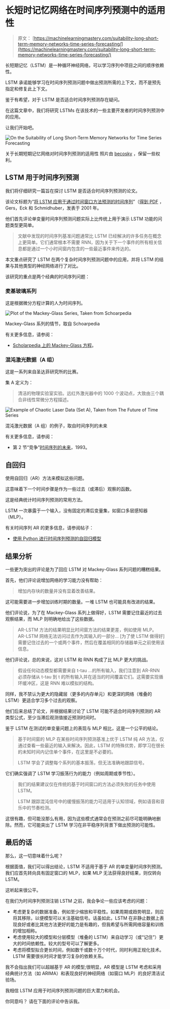 # 长短时记忆网络在时间序列预测中的适用性

> 原文： [https://machinelearningmastery.com/suitability-long-short-term-memory-networks-time-series-forecasting/](https://machinelearningmastery.com/suitability-long-short-term-memory-networks-time-series-forecasting/)

长短期记忆（LSTM）是一种循环神经网络，可以学习序列中项目之间的顺序依赖性。

LSTM 承诺能够学习在时间序列预测问题中做出预测所需的上下文，而不是预先指定和修复此上下文。

鉴于有希望，对于 LSTM 是否适合时间序列预测存在疑问。

在这篇文章中，我们将研究 LSTMs 在该技术的一些主要开发者的时间序列预测中的应用。

让我们开始吧。

![On the Suitability of Long Short-Term Memory Networks for Time Series Forecasting](img/1414ee0be9745fea05fdd9ca50d5110a.jpg)

关于长期短期记忆网络对时间序列预测的适用性
照片由 [becosky](https://www.flickr.com/photos/becosky/3304801086/) ，保留一些权利。

## LSTM 用于时间序列预测

我们将仔细研究一篇旨在探讨 LSTM 是否适合时间序列预测的论文。

该论文标题为“[将 LSTM 应用于通过时间窗口方法预测的时间序列](https://link.springer.com/chapter/10.1007/3-540-44668-0_93)”（[得到 PDF](ftp://ftp.idsia.ch/pub/juergen/icann2001predict.pdf) ，Gers，Eck 和 Schmidhuber，发表于 2001 年。

他们首先评论单变量时间序列预测问题实际上比传统上用于演示 LSTM 功能的问题类型更简单。

> 文献中发现的时间序列基准问题通常比 LSTM 已经解决的许多任务在概念上更简单。它们通常根本不需要 RNN，因为关于下一个事件的所有相关信息都是通过一个小时间窗内包含的一些最近事件来传达的。

本文重点研究了 LSTM 在两个复杂时间序列预测问题中的应用，并将 LSTM 的结果与其他类型的神经网络进行了对比。

该研究的重点是两个经典的时间序列问题：

### 麦基玻璃系列

这是根据微分方程计算的人为时间序列。

![Plot of the Mackey-Glass Series, Taken from Schoarpedia](img/41ef48ab40dbf477fca8bca64edff999.jpg)

Mackey-Glass 系列的情节，取自 Schoarpedia

有关更多信息，请参阅：

*   [Scholarpedia 上的 Mackey-Glass 方程](http://www.scholarpedia.org/article/Mackey-Glass_equation)。

### 混沌激光数据（A 组）

这是一系列来自圣达菲研究所的比赛。

集 A 定义为：

> 清洁的物理实验室实验。远红外激光器中的 1000 个波动点，大致由三个耦合非线性常微分方程描述。

![Example of Chaotic Laser Data (Set A), Taken from The Future of Time Series](img/bc55927bd32a3ad1efe39a6c9602f692.jpg)

混沌激光数据（A 组）的例子，取自时间序列的未来

有关更多信息，请参阅：

*   第 2 节“竞争”[时间序列的未来](http://samoa.santafe.edu/media/workingpapers/93-08-053.pdf)，1993。

## 自回归

使用自回归（AR）方法来模拟这些问题。

这意味着下一个时间步骤是作为一些过去（或滞后）观察的函数。

这是经典统计时间序列预测的常用方法。

LSTM 一次暴露于一个输入，没有固定的滞后变量集，如窗口多层感知器（MLP）。

有关时间序列 AR 的更多信息，请参阅帖子：

*   [使用 Python 进行时间序列预测的自回归模型](http://machinelearningmastery.com/autoregression-models-time-series-forecasting-python/)

## 结果分析

一些更为突出的评论是为了回应 LSTM 对 Mackey-Glass 系列问题的糟糕结果。

首先，他们评论说增加网络的学习能力没有帮助：

> 增加内存块的数量并没有显着改善结果。

这可能需要进一步增加训练时期的数量。一堆 LSTM 也可能具有改进的结果。

他们评论说，为了在 Mackey-Glass 系列上做得好，LSTM 需要记住最近的过去观察结果，而 MLP 则明确地给出了这些数据。

> AR-LSTM 方法的结果明显比时间窗方法的结果更差，例如使用 MLP。 AR-LSTM 网络无法访问过去作为其输入的一部分... [为了使 LSTM 做得好]需要记住过去的一个或两个事件，然后在覆盖相同的存储器单元之前使用该信息。

他们评论说，总的来说，这对 LSTM 和 RNN 构成了比 MLP 更大的挑战。

> 假设任何动态模型都需要来自 t-tau ...的所有输入，我们注意到 AR-RNN 必须存储从 t-tau 到 t 的所有输入并在适当的时间覆盖它们。这需要实现循环缓冲区，这是 RNN 难以模拟的结构。

同样，我不禁认为更大的隐藏层（更多的内存单元）和更深的网络（堆叠的 LSTM）更适合学习多个过去的观察。

他们后来总结了论文，并根据结果讨论了 LSTM 可能不适合时间序列预测的 AR 类型公式，至少当滞后观测值接近预测时间时。

鉴于 LSTM 在测试的单变量问题上的表现与 MLP 相比，这是一个公平的结论。

> 基于时间窗的 MLP 在某些时间序列预测基准上优于 LSTM 纯 AR 方法，仅通过查看一些最近的输入来解决。因此，LSTM 的特殊优势，即学习在很长的未知时间内记住单个事件，在这里是不必要的。
> 
> LSTM 学会了调整每个系列的基本振荡，但无法准确地跟踪信号。

它们确实强调了 LSTM 学习振荡行为的能力（例如周期或季节性）。

> 我们的结果建议仅在传统的基于时间窗口的方法必须失败的任务中使用 LSTM。
> 
> LSTM 跟踪混沌信号中的缓慢振荡的能力可适用于认知领域，例如语音和音乐中的节奏检测。

这很有趣，但可能没那么有用，因为这些模式通常会在预测之前尽可能明确地删除。然而，它可能突出了 LSTM 学习在非平稳序列背景下做出预测的可能性。

## 最后的话

那么，这一切意味着什么呢？

根据面值，我们可以得出结论，LSTM 不适用于基于 AR 的单变量时间序列预测。我们应首先转向具有固定窗口的 MLP，如果 MLP 无法获得良好结果，则仅转向 LSTM。

这听起来很公平。

在我们为时间序列预测注销 LSTM 之前，我会争论一些应该考虑的问题：

*   考虑更复杂的数据准备，例如至少缩放和平稳性。如果周期或趋势明显，则应将其移除，以便模型可以关注基础信号。话虽如此，LSTM 在非静止数据上表现良好或者比其他方法更好的能力是有趣的，但我希望与所需网络容量和训练的增加相称。
*   考虑使用较大的模型和分层模型（堆叠的 LSTM）来自动学习（或“记住”）更大的时间依赖性。较大的型号可以了解更多。
*   考虑将模型拟合更长时间，例如数千或数十万个时代，同时利用正规化技术。 LSTM 需要很长时间才能学习复杂的依赖关系。

我不会指出我们可以超越基于 AR 的模型;很明显，AR 模型是 LSTM 考虑和采用经典统计方法（如 ARIMA）和表现良好的神经网络（如窗口 MLP）的良好清洁试验场。

我相信 LSTM 应用于时间序列预测问题的巨大潜力和机会。

你同意吗？
请在下面的评论中告诉我。